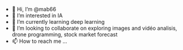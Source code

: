 - 👋 Hi, I’m @mab66
- 👀 I’m interested in IA
- 🌱 I’m currently learning deep learning
- 💞️ I’m looking to collaborate on exploring images and vidéo analisis, drone programming, stock market forecast
- 📫 How to reach me ...

<!---
mab66/mab66 is a ✨ special ✨ repository because its `README.md` (this file) appears on your GitHub profile.
You can click the Preview link to take a look at your changes.
--->
